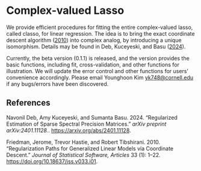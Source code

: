 
# Complex-valued Lasso

We provide efficient procedures for fitting the entire complex-valued
lasso, called classo, for linear regression. The idea is to bring the
exact coordinate descent algorithm ([2010](#ref-glmnet)) into complex
analog, by introducing a unique isomorphism. Details may be found in
Deb, Kuceyeski, and Basu ([2024](#ref-classo)).

Currently, the beta version (0.1.1) is released, and the version
provides the basic functions, including fit, cross-validation, and other
functions for illustration. We will update the error control and other
functions for users’ convenience accordingly. Please email Younghoon Kim
<yk748@cornell.edu> if any bugs/errors have been discovered.

## References

<div id="refs" class="references">

<div id="ref-classo">

Navonil Deb, Amy Kuceyeski, and Sumanta Basu. 2024. “Regularized
Estimation of Sparse Spectral Precision Matrices.” *arXiv preprint
arXiv:2401.11128.*. <https://arxiv.org/abs/2401.11128>.

</div>

<div id="refs" class="references">

<div id="ref-glmnet">

Friedman, Jerome, Trevor Hastie, and Robert Tibshirani. 2010.
“Regularization Paths for Generalized Linear Models via Coordinate
Descent.” *Journal of Statistical Software, Articles* 33 (1): 1–22.
<https://doi.org/10.18637/jss.v033.i01>.

</div>

</div>

</div>
